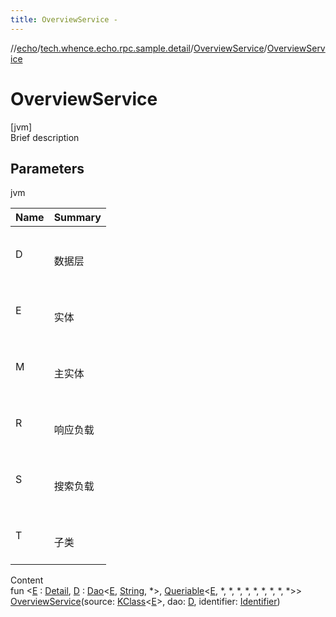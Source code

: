 ```yaml
---
title: OverviewService -
---
```

//[echo](../../index.md)/[tech.whence.echo.rpc.sample.detail](../index.md)/[OverviewService](index.md)/[OverviewService](-overview-service.md)



# OverviewService  
[jvm]  
Brief description  


## Parameters  
  
jvm  
  
|  Name|  Summary| 
|---|---|
| D| <br><br>数据层<br><br>
| E| <br><br>实体<br><br>
| M| <br><br>主实体<br><br>
| R| <br><br>响应负载<br><br>
| S| <br><br>搜索负载<br><br>
| T| <br><br>子类<br><br>
  
  
Content  
fun <[E](index.md) : [Detail](../-detail/index.md), [D](index.md) : [Dao](../../tech.whence.echo.dal.dao/-dao/index.md)<[E](index.md), [String](https://kotlinlang.org/api/latest/jvm/stdlib/kotlin/-string/index.html), *>, [Queriable](../../tech.whence.echo.dal.dao/-queriable/index.md)<[E](index.md), *, *, *, *, *, *, *, *, *>> [OverviewService](-overview-service.md)(source: [KClass](https://kotlinlang.org/api/latest/jvm/stdlib/kotlin.reflect/-k-class/index.html)<[E](index.md)>, dao: [D](index.md), identifier: [Identifier](../../tech.whence.echo.dal.entity.id/-identifier/index.md))  



